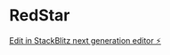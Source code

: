 # RedStar

[Edit in StackBlitz next generation editor ⚡️](https://stackblitz.com/~/github.com/RedStarCollective/RedStar)